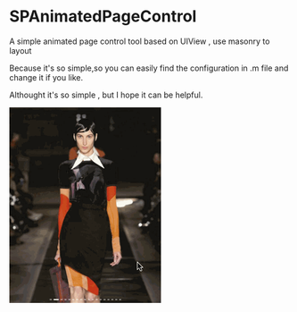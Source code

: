 # SPAnimatedPageControl

A simple animated page control tool based on UIView , use masonry to layout

Because it's so simple,so you can easily find the configuration in .m file and change it if you like.

Althought it's so simple , but I hope it can be helpful.

![AnimatedPageControl](https://github.com/Tr2e/SPAnimatedPageControl/raw/master/animatePageControl.gif)
